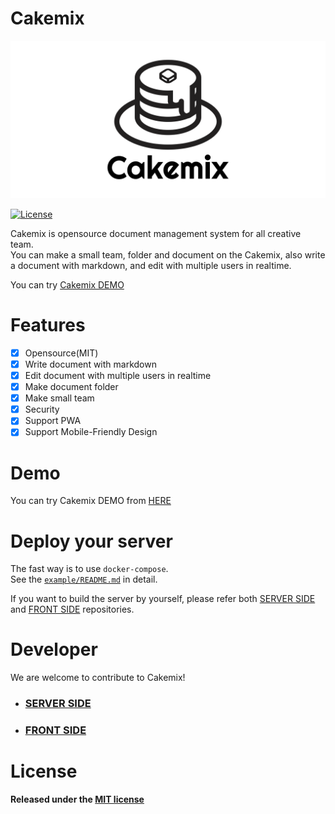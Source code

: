 # Cakemix

[![Cakemix](docs/banner.png)](https://hotcakemix.com)

<!-- ![Version](https://img.shields.io/github/v/tag/wonder-wonder/cakemix) -->
[![License](https://img.shields.io/github/license/wonder-wonder/cakemix)](LICENSE)

Cakemix is opensource document management system for all creative team.  
You can make a small team, folder and document on the Cakemix, also write a document with markdown, and edit with multiple users in realtime.  

You can try [Cakemix DEMO](https://hotcakemix.com)

# Features

- [x] Opensource(MIT)
- [x] Write document with markdown
- [x] Edit document with multiple users in realtime
- [x] Make document folder
- [x] Make small team
- [x] Security
- [x] Support PWA
- [x] Support Mobile-Friendly Design

# Demo

You can try Cakemix DEMO from [HERE](https://hotcakemix.com)

# Deploy your server
The fast way is to use `docker-compose`.  
See the [`example/README.md`](example/README.md) in detail.

If you want to build the server by yourself, please refer both [SERVER SIDE](https://github.com/wonder-wonder/cakemix-server) and [FRONT SIDE](https://github.com/wonder-wonder/cakemix-front) repositories.

# Developer

We are welcome to contribute to Cakemix!  

- ### [SERVER SIDE](https://github.com/wonder-wonder/cakemix-server)
- ### [FRONT SIDE](https://github.com/wonder-wonder/cakemix-front)

# License

**Released under the [MIT license](LICENSE)**